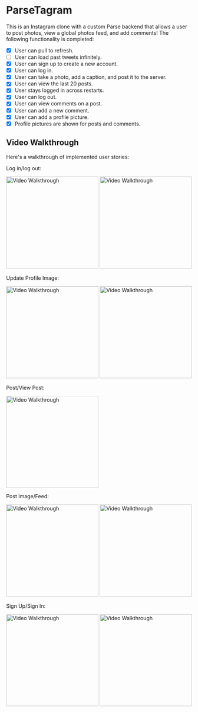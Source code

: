 # ParseTagram

This is an Instagram clone with a custom Parse backend that allows a user to post photos, view a global photos feed, and add comments! The following functionality is completed:

- [x] User can pull to refresh.
- [ ] User can load past tweets infinitely.
- [x] User can sign up to create a new account.
- [x] User can log in.
- [x] User can take a photo, add a caption, and post it to the server.
- [x] User can view the last 20 posts.
- [x] User stays logged in across restarts.
- [x] User can log out.
- [x] User can view comments on a post. 
- [x] User can add a new comment.
- [x] User can add a profile picture.
- [x] Profile pictures are shown for posts and comments.

## Video Walkthrough

Here's a walkthrough of implemented user stories:

Log in/log out:

<img src='https://github.com/EstherMax05/ParseTagram/blob/main/ParseTagram/gifs/Login_logout_across_restarts.gif' title='Log in/log ou Walkthrough' width='250' alt='Video Walkthrough' />              

<img src='https://github.com/EstherMax05/ParseTagram/blob/main/ParseTagram/gifs/login_more_deets.gif' title='Update Profile Walkthrough' width='250' alt='Video Walkthrough' />

Update Profile Image: 

<img src='https://github.com/EstherMax05/ParseTagram/blob/main/ParseTagram/gifs/update_profile_pic.gif' title='Update Profile Walkthrough' width='250' alt='Video Walkthrough' />              

<img src='https://github.com/EstherMax05/ParseTagram/blob/main/ParseTagram/gifs/change_profile_image_more_deets.gif' title='Update Profile Walkthrough' width='250' alt='Video Walkthrough' />

Post/View Post:

<img src='https://github.com/EstherMax05/ParseTagram/blob/main/ParseTagram/gifs/post_view_post.gif' title='Post/View Post Walkthrough' width='250' alt='Video Walkthrough' />

Post Image/Feed: 

<img src='https://github.com/EstherMax05/ParseTagram/blob/main/post_image.gif' width='250' alt='Video Walkthrough' /> <img src='https://github.com/EstherMax05/ParseTagram/blob/main/scroll.gif' width='250' alt='Video Walkthrough' />

Sign Up/Sign In:

<img src='https://github.com/EstherMax05/ParseTagram/blob/main/sign_up.gif' width='250' alt='Video Walkthrough' /> <img src='https://github.com/EstherMax05/ParseTagram/blob/main/parsete_signIn.gif' width='250' alt='Video Walkthrough' />



